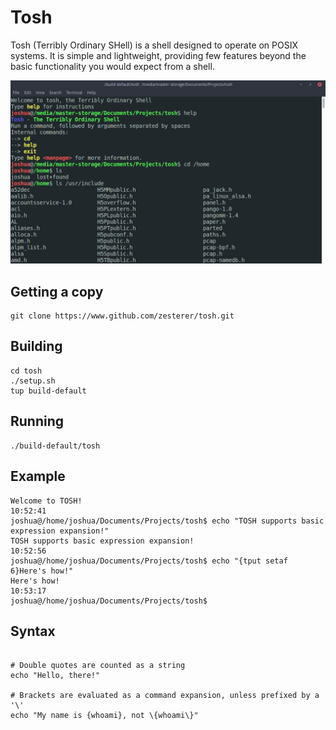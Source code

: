 # Tosh

Tosh (Terribly Ordinary SHell) is a shell designed to operate on POSIX systems. It is simple and lightweight, providing few features beyond the basic functionality you would expect from a shell.

![alt tag](https://raw.githubusercontent.com/zesterer/tosh/master/misc/screen0.png "Tosh")

## Getting a copy

```
git clone https://www.github.com/zesterer/tosh.git
```

## Building

```
cd tosh
./setup.sh
tup build-default
```

## Running

```
./build-default/tosh
```

## Example

```
Welcome to TOSH!
10:52:41
joshua@/home/joshua/Documents/Projects/tosh$ echo "TOSH supports basic expression expansion!"
TOSH supports basic expression expansion!
10:52:56
joshua@/home/joshua/Documents/Projects/tosh$ echo "{tput setaf 6}Here's how!"
Here's how!
10:53:17
joshua@/home/joshua/Documents/Projects/tosh$
```

## Syntax

```

# Double quotes are counted as a string
echo "Hello, there!"

# Brackets are evaluated as a command expansion, unless prefixed by a '\'
echo "My name is {whoami}, not \{whoami\}"

```
